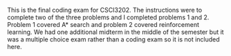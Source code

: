This is the final coding exam for CSCI3202. The instructions were to complete two of the three problems and I completed problems 1 and 2. Problem 1 covered A* search and problem 2 covered reinforcement learning. We had one additional midterm in the middle of the semester but it was a multiple choice exam rather than a coding exam so it is not included here.
